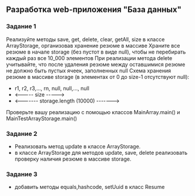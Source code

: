 ## Разработка web-приложения "База данных"

### Задание 1

Реализуйте методы save, get, delete, clear, getAll, size в классе ArrayStorage, организовав хранение резюме в массиве
Храните все резюме в начале storage (без пустот в виде null), чтобы не перебирать каждый раз все 10_000 элементов
При реализации метода delete учитывайте, что после удаления резюме между оставшимися резюме не должно быть пустых ячеек, заполненных null
Схема хранения резюме в массиве storage (в элементах от 0 до size-1 отсутствуют null):

- r1, r2, r3,..., rn, null, null,..., null
- <----- size ----->
- <------- storage.length (10000) ------->

Проверьте вашу реализацию с помощью классов MainArray.main() и MainTestArrayStorage.main()


### Задание 2

- Реализовать метод update в классе ArrayStorage.
- в классе ArrayStorage для методов update, save, delete реализовать проверку наличия резюме в  массиве storage.


### Задание 3
- добавить методы equals,hashcode, setUuid в класс Resume